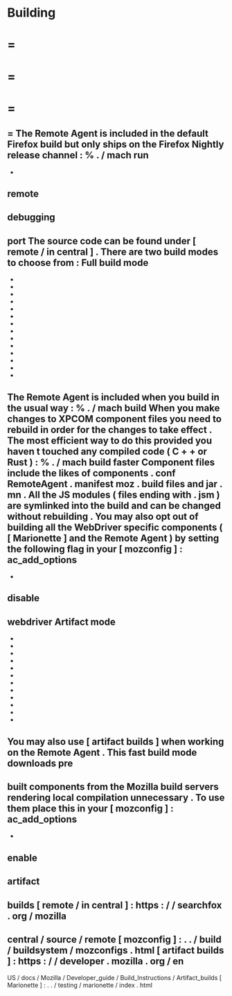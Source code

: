 Building
=
=
=
=
=
=
=
=
The
Remote
Agent
is
included
in
the
default
Firefox
build
but
only
ships
on
the
Firefox
Nightly
release
channel
:
%
.
/
mach
run
-
-
remote
-
debugging
-
port
The
source
code
can
be
found
under
[
remote
/
in
central
]
.
There
are
two
build
modes
to
choose
from
:
Full
build
mode
-
-
-
-
-
-
-
-
-
-
-
-
-
-
-
The
Remote
Agent
is
included
when
you
build
in
the
usual
way
:
%
.
/
mach
build
When
you
make
changes
to
XPCOM
component
files
you
need
to
rebuild
in
order
for
the
changes
to
take
effect
.
The
most
efficient
way
to
do
this
provided
you
haven
t
touched
any
compiled
code
(
C
+
+
or
Rust
)
:
%
.
/
mach
build
faster
Component
files
include
the
likes
of
components
.
conf
RemoteAgent
.
manifest
moz
.
build
files
and
jar
.
mn
.
All
the
JS
modules
(
files
ending
with
.
jsm
)
are
symlinked
into
the
build
and
can
be
changed
without
rebuilding
.
You
may
also
opt
out
of
building
all
the
WebDriver
specific
components
(
[
Marionette
]
and
the
Remote
Agent
)
by
setting
the
following
flag
in
your
[
mozconfig
]
:
ac_add_options
-
-
disable
-
webdriver
Artifact
mode
-
-
-
-
-
-
-
-
-
-
-
-
-
You
may
also
use
[
artifact
builds
]
when
working
on
the
Remote
Agent
.
This
fast
build
mode
downloads
pre
-
built
components
from
the
Mozilla
build
servers
rendering
local
compilation
unnecessary
.
To
use
them
place
this
in
your
[
mozconfig
]
:
ac_add_options
-
-
enable
-
artifact
-
builds
[
remote
/
in
central
]
:
https
:
/
/
searchfox
.
org
/
mozilla
-
central
/
source
/
remote
[
mozconfig
]
:
.
.
/
build
/
buildsystem
/
mozconfigs
.
html
[
artifact
builds
]
:
https
:
/
/
developer
.
mozilla
.
org
/
en
-
US
/
docs
/
Mozilla
/
Developer_guide
/
Build_Instructions
/
Artifact_builds
[
Marionette
]
:
.
.
/
testing
/
marionette
/
index
.
html
